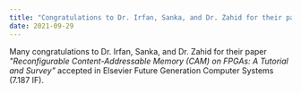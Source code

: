 ```yaml
---
title: "Congratulations to Dr. Irfan, Sanka, and Dr. Zahid for their paper accepted"
date: 2021-09-29
---
```


<!--more-->

Many congratulations to Dr. Irfan, Sanka, and Dr. Zahid for their paper *"Reconfigurable Content-Addressable Memory (CAM) on FPGAs: A Tutorial and Survey"* accepted in Elsevier Future Generation Computer Systems (7.187 IF).